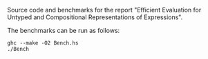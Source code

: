 Source code and benchmarks for the report "Efficient Evaluation for Untyped and Compositional Representations of Expressions".

The benchmarks can be run as follows:

    ghc --make -O2 Bench.hs
    ./Bench
